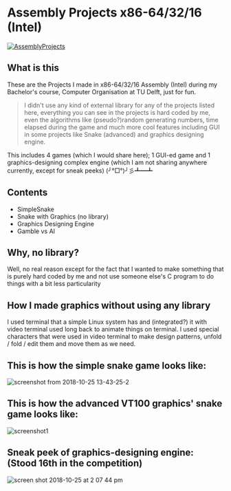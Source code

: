 # Assembly Projects x86-64/32/16 (Intel)
[![AssemblyProjects](https://img.shields.io/badge/Pradyuman7-Assembly_Projects-maroon.svg?style=flat)](https://github.com/Pradyuman7/AssemblyGames)

## What is this
These are the Projects I made in x86-64/32/16 Assembly (Intel) during my Bachelor's course, Computer Organisation at TU Delft, just for fun.

>I didn't use any kind of external library for any of the projects listed here, everything you can see in the projects is hard coded by me, even the algorithms like (pseudo?)random generating numbers, time elapsed during the game and much more cool features including GUI in some projects like Snake (advanced) and graphics designing engine.

This includes 4 games (which I would share here); 1 GUI-ed game and 1 graphics-designing complex engine (which I am not sharing anywhere currently, except for sneak peeks) (╯°□°)╯彡┻━┻ 

## Contents
- SimpleSnake
- Snake with Graphics (no library)
- Graphics Designing Engine
- Gamble vs AI

## Why, no library?

Well, no real reason except for the fact that I wanted to make something that is purely hard coded by me and not use someone else's C program to do things with a bit less particularity

## How I made graphics without using any library

I used terminal that a simple Linux system has and (integrated?) it with video terminal used long back to animate things on terminal. I used special characters that were used in video terminal to make design patterns, unfold / fold / edit them and move them as we need.


## This is how the simple snake game looks like:

![screenshot from 2018-10-25 13-43-25-2](https://user-images.githubusercontent.com/41565823/47498934-fa242b80-d85e-11e8-9064-1c1d3e55c5f6.png)

## This is how the advanced VT100 graphics' snake game looks like:

![screenshot1](https://user-images.githubusercontent.com/41565823/46129946-60099d00-c238-11e8-9bd5-74293b3c915c.jpg)

## Sneak peek of graphics-designing engine: (Stood 16th in the competition)

![screen shot 2018-10-25 at 2 07 44 pm](https://user-images.githubusercontent.com/41565823/47499134-7f0f4500-d85f-11e8-835b-fe5d9b2afb05.png)



